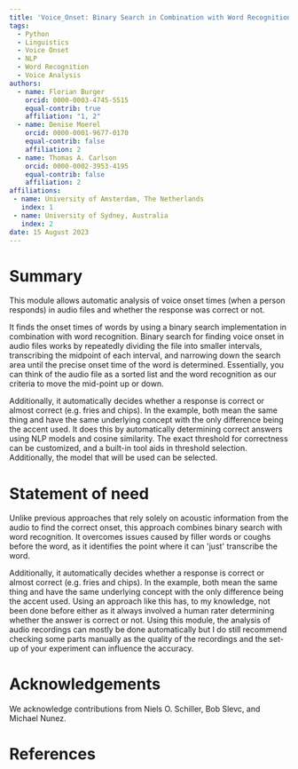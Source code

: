 ```yaml
---
title: 'Voice_Onset: Binary Search in Combination with Word Recognition to Find Voice Onset Times'
tags:
  - Python
  - Linguistics
  - Voice Onset
  - NLP
  - Word Recognition
  - Voice Analysis
authors:
  - name: Florian Burger
    orcid: 0000-0003-4745-5515
    equal-contrib: true
    affiliation: "1, 2"
  - name: Denise Moerel
    orcid: 0000-0001-9677-0170
    equal-contrib: false 
    affiliation: 2
  - name: Thomas A. Carlson
    orcid: 0000-0002-3953-4195
    equal-contrib: false 
    affiliation: 2
affiliations:
 - name: University of Amsterdam, The Netherlands
   index: 1
 - name: University of Sydney, Australia
   index: 2
date: 15 August 2023
---
```

# Summary

This module allows automatic analysis of voice onset times (when a person responds) in audio files and whether the response 
was correct or not. 

It finds the onset times of words by using a binary search implementation
in combination with word recognition. Binary search for finding voice onset in audio files works 
by repeatedly dividing the file into smaller intervals, transcribing the midpoint of each interval, 
and narrowing down the search area until the precise onset time of the word is determined. Essentially, 
you can think of the audio file as a sorted list and the word recognition as our criteria to move the mid-point 
up or down. 

Additionally, it automatically decides whether a response is correct or almost correct (e.g. fries 
and chips). In the example, both mean the same thing and have the same underlying concept 
with the only difference being the accent used. It does this by automatically determining correct 
answers using NLP models and cosine similarity. The exact threshold for correctness can be customized, 
and a built-in tool aids in threshold selection. Additionally, the model that will be used can be selected. 

# Statement of need

Unlike previous approaches that rely solely on acoustic information 
from the audio to find the correct onset, this approach combines binary search with 
word recognition. It overcomes issues caused by filler words or coughs before the word, 
as it identifies the point where it can 'just' transcribe the word. 

Additionally, it automatically decides whether a response is correct or almost correct (e.g. fries 
and chips). In the example, both mean the same thing and have the same underlying concept 
with the only difference being the accent used. Using an approach like this has, to my knowledge, 
not been done before either as it always involved a human rater determining whether the answer 
is correct or not. Using this module, the analysis of audio recordings can mostly be done automatically 
but I do still recommend checking some parts manually as the quality of the recordings and the set-up 
of your experiment can influence the accuracy. 

# Acknowledgements

We acknowledge contributions from Niels O. Schiller, Bob Slevc, and Michael Nunez.

# References

